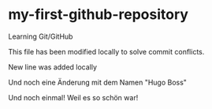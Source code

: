 # my-first-github-repository
Learning Git/GitHub

This file has been modified locally to solve commit conflicts.

New line was added locally

Und noch eine Änderung mit dem Namen "Hugo Boss"

Und noch einmal! Weil es so schön war!
